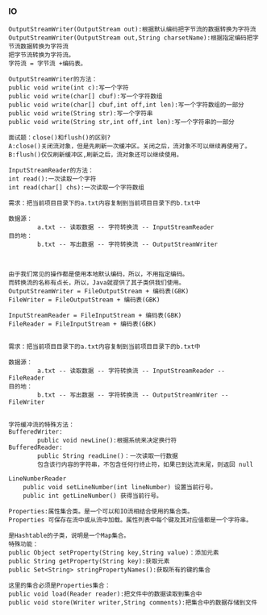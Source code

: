 ### IO
    OutputStreamWriter(OutputStream out):根据默认编码把字节流的数据转换为字符流
    OutputStreamWriter(OutputStream out,String charsetName):根据指定编码把字节流数据转换为字符流
    把字节流转换为字符流。
    字符流 = 字节流 +编码表。
    
    OutputStreamWriter的方法：
    public void write(int c):写一个字符
    public void write(char[] cbuf):写一个字符数组
    public void write(char[] cbuf,int off,int len):写一个字符数组的一部分
    public void write(String str):写一个字符串
    public void write(String str,int off,int len):写一个字符串的一部分
    
    面试题：close()和flush()的区别?
    A:close()关闭流对象，但是先刷新一次缓冲区。关闭之后，流对象不可以继续再使用了。
    B:flush()仅仅刷新缓冲区,刷新之后，流对象还可以继续使用。
    
    InputStreamReader的方法：
    int read():一次读取一个字符
    int read(char[] chs):一次读取一个字符数组
    
    需求：把当前项目目录下的a.txt内容复制到当前项目目录下的b.txt中
    
    数据源：
    		a.txt -- 读取数据 -- 字符转换流 -- InputStreamReader
    目的地：
    		b.txt -- 写出数据 -- 字符转换流 -- OutputStreamWriter
    		
    
    
    由于我们常见的操作都是使用本地默认编码，所以，不用指定编码。
    而转换流的名称有点长，所以，Java就提供了其子类供我们使用。
    OutputStreamWriter = FileOutputStream + 编码表(GBK)
    FileWriter = FileOutputStream + 编码表(GBK)
    
    InputStreamReader = FileInputStream + 编码表(GBK)
    FileReader = FileInputStream + 编码表(GBK)
    
    
    需求：把当前项目目录下的a.txt内容复制到当前项目目录下的b.txt中
    
    数据源：
    		a.txt -- 读取数据 -- 字符转换流 -- InputStreamReader -- FileReader
    目的地：
    		b.txt -- 写出数据 -- 字符转换流 -- OutputStreamWriter -- FileWriter
    		
    		
    字符缓冲流的特殊方法：
    BufferedWriter:
    		public void newLine():根据系统来决定换行符
    BufferedReader:
    		public String readLine()：一次读取一行数据
    		包含该行内容的字符串，不包含任何行终止符，如果已到达流末尾，则返回 null
    		
    LineNumberReader
        public void setLineNumber(int lineNumber) 设置当前行号。
        public int getLineNumber() 获得当前行号。 
    
    Properties:属性集合类。是一个可以和IO流相结合使用的集合类。
    Properties 可保存在流中或从流中加载。属性列表中每个键及其对应值都是一个字符串。 
    
    是Hashtable的子类，说明是一个Map集合。
    特殊功能：
    public Object setProperty(String key,String value)：添加元素
    public String getProperty(String key):获取元素
    public Set<String> stringPropertyNames():获取所有的键的集合
    
    这里的集合必须是Properties集合：
    public void load(Reader reader):把文件中的数据读取到集合中
    public void store(Writer writer,String comments):把集合中的数据存储到文件
     